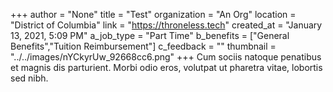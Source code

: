 +++
author = "None"
title = "Test"
organization = "An Org"
location = "District of Columbia"
link = "https://throneless.tech"
created_at = "January 13, 2021, 5:09 PM"
a_job_type = "Part Time"
b_benefits = ["General Benefits","Tuition Reimbursement"]
c_feedback = ""
thumbnail = "../../images/nYCkyrUw_92668cc6.png"
+++
Cum sociis natoque penatibus et magnis dis parturient. Morbi odio eros, volutpat ut pharetra vitae, lobortis sed nibh.